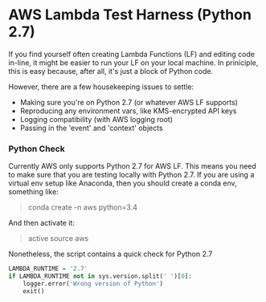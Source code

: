 # AWS Lambda Test Harness (Python 2.7)

If you find yourself often creating Lambda Functions (LF) and editing code in-line, it might be easier to run your LF on your local machine. In priniciple, this is easy because, after all, it's just a block of Python code.

However, there are a few housekeeping issues to settle:

- Making sure you're on Python 2.7 (or whatever AWS LF supports)
- Reproducing any environment vars, like KMS-encrypted API keys
- Logging compatibility (with AWS logging root)
- Passing in the 'event' and 'context' objects 

### Python Check 

Currently AWS only supports Python 2.7 for AWS LF. This means you need to make sure that you are testing locally with Python 2.7. If you are using a virtual env setup like Anaconda, then you should create a conda env, something like:

>conda create -n aws python=3.4

And then activate it:

>active source aws

Nonetheless, the script contains a quick check for Python 2.7

```python
LAMBDA_RUNTIME = '2.7'
if LAMBDA_RUNTIME not in sys.version.split(' ')[0]:
    logger.error('Wrong version of Python')
    exit()
```